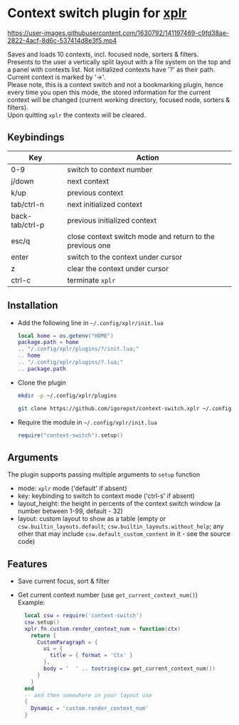 # Context switch plugin for [xplr](https://xplr.dev)

https://user-images.githubusercontent.com/1630792/141197469-c9fd38ae-2822-4acf-8d6c-537414d8e3f5.mp4

Saves and loads 10 contexts, incl. focused node, sorters & filters.<br/>
Presents to the user a vertically split layout with a file system on the top and
a panel with contexts list. Not initialized contexts have '?' as their path.
Current context is marked by '->'.<br/>
Please note, this is a context switch and not a bookmarking plugin, hence every time
you open this mode, the stored information for the current context will be changed
(current working directory, focused node, sorters & filters).<br/>
Upon quitting `xplr` the contexts will be cleared.

## Keybindings

| Key             | Action                                                   |
| --------------- | -------------------------------------------------------- |
| 0-9             | switch to context number                                 |
| j/down          | next context                                             |
| k/up            | previous context                                         |
| tab/ctrl-n      | next initialized context                                 |
| back-tab/ctrl-p | previous initialized context                             |
| esc/q           | close context switch mode and return to the previous one |
| enter           | switch to the context under cursor                       |
| z               | clear the context under cursor                           |
| ctrl-c          | terminate `xplr`                                         |

## Installation

- Add the following line in `~/.config/xplr/init.lua`

  ```lua
  local home = os.getenv("HOME")
  package.path = home
  .. "/.config/xplr/plugins/?/init.lua;"
  .. home
  .. "/.config/xplr/plugins/?.lua;"
  .. package.path
  ```

- Clone the plugin

  ```bash
  mkdir -p ~/.config/xplr/plugins

  git clone https://github.com/igorepst/context-switch.xplr ~/.config/xplr/plugins/context-switch
  ```

- Require the module in `~/.config/xplr/init.lua`

  ```lua
  require("context-switch").setup()
  ```

## Arguments

The plugin supports passing multiple arguments to `setup` function

- mode: `xplr` mode ('default' if absent)
- key: keybinding to switch to context mode ('ctrl-s' if absent)
- layout_height: the height in percents of the context switch window (a number between 1-99, default - 32)
- layout: custom layout to show as a table (empty or `csw.builtin_layouts.default`; `csw.builtin_layouts.without_help`;
any other that may include `csw.default_custom_content` in it - see the source code)

## Features

- Save current focus, sort & filter
- Get current context number (use `get_current_context_num()`)<br/>
  Example:

  ```lua
    local csw = require('context-switch')
    csw.setup()
    xplr.fn.custom.render_context_num = function(ctx)
      return {
        CustomParagraph = {
          ui = {
            title = { format = 'Ctx' } 
          },
          body = '  ' .. tostring(csw.get_current_context_num())
        }
      }
    end
    -- and then somewhere in your layout use
    {
      Dynamic = 'custom.render_context_num'
    }
  ```
